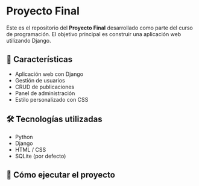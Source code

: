 # Proyecto Final

Este es el repositorio del **Proyecto Final** desarrollado como parte del curso de programación. El objetivo principal es construir una aplicación web utilizando Django.

## 📌 Características

- Aplicación web con Django
- Gestión de usuarios
- CRUD de publicaciones
- Panel de administración
- Estilo personalizado con CSS

## 🛠️ Tecnologías utilizadas

- Python
- Django
- HTML / CSS
- SQLite (por defecto)

## 🚀 Cómo ejecutar el proyecto


